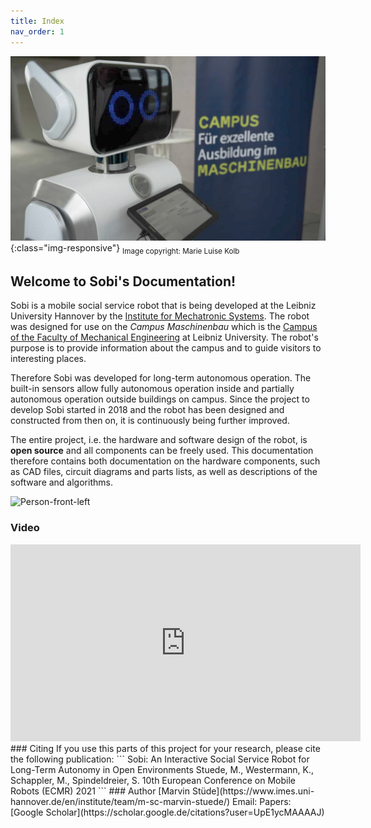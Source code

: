 ```yaml
---
title: Index
nav_order: 1
---
```

![Sobi-Header](/images/cmg_opening.jpg){:class="img-responsive"}
<sub>Image copyright: Marie Luise Kolb</sub>
## Welcome to Sobi's Documentation!
Sobi is a mobile social service robot that is being developed at the Leibniz University Hannover by the [Institute for Mechatronic Systems](https://www.imes.uni-hannover.de/en/). The robot was designed for use on the _Campus Maschinenbau_ which is the [Campus of the Faculty of Mechanical Engineering](https://www.maschinenbau.uni-hannover.de/en/faculty/mechanical-engineering-campus/) at Leibniz University. The robot's purpose is to provide information about the campus and to guide visitors to interesting places.

Therefore Sobi was developed for long-term autonomous operation. The built-in sensors allow fully autonomous operation inside and partially autonomous operation outside buildings on campus.
Since the project to develop Sobi started in 2018 and the robot has been designed and constructed from then on, it is continuously being further improved.

The entire project, i.e. the hardware and software design of the robot, is **open source** and all components can be freely used. This documentation therefore contains both documentation on the hardware components, such as CAD files, circuit diagrams and parts lists, as well as descriptions of the software and algorithms.


<img src="/Sobi/images/sobi_render_2.png" alt="Person-front-left" width="450"/>

### Video
<iframe width="560" height="315" src="https://www.youtube.com/embed/nn7P3g1jy2o" frameborder="0" allow="autoplay; encrypted-media" allowfullscreen></iframe>
### Citing
If you use this parts of this project for your research, please cite the following publication:
```
Sobi: An Interactive Social Service Robot for Long-Term Autonomy in Open Environments
Stuede, M., Westermann, K., Schappler, M., Spindeldreier, S.
10th European Conference on Mobile Robots (ECMR) 2021
```
### Author
[Marvin Stüde](https://www.imes.uni-hannover.de/en/institute/team/m-sc-marvin-stuede/)
Email: <Marvin.Stuede@imes.uni-hannover.de>
Papers: [Google Scholar](https://scholar.google.de/citations?user=UpE1ycMAAAAJ)
